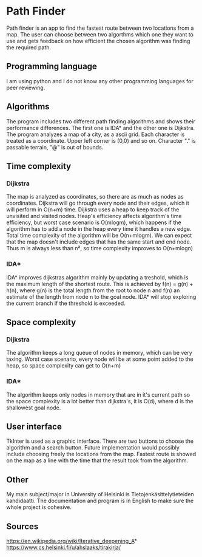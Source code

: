 # Path Finder
Path finder is an app to find the fastest route between two locations from a map. The user can choose between two algorthms which one they want to use and gets feedback on how efficient the chosen algorithm was finding the required path.

## Programming language
I am using python and I do not know any other programming languages for peer reviewing.

## Algorithms
The program includes two different path finding algorithms and shows their performance differences. The first one is IDA* and the other one is Dijkstra. The program analyzes a map of a city, as a ascii grid. Each character is treated as a coordinate. Upper left corner is (0,0) and so on. Character "." is passable terrain, "@" is out of bounds.

## Time complexity

### Dijkstra
The map is analyzed as coordinates, so there are as much as nodes as coordinates. Dijkstra will go through every node and their edges, which it will perform in O(n+m) time. Dijkstra uses a heap to keep track of the unvisited and visited nodes. Heap's efficiency affects algorithm's time efficiency, but worst case scenario is O(mlogm), which happens if the algorithm has to add a node in the heap every time it handles a new edge. Total time complexity of the algorithm will be O(n+mlogm). We can expect that the map doesn't include edges that has the same start and end node. Thus m is always less than n², so time complexity improves to O(n+mlogn)

### IDA*
IDA* improves dijkstras algorithm mainly by updating a treshold, which is the maximum length of the shortest route. This is achieved by f(n) = g(n) + h(n), where g(n) is the total length from the root to node n and f(n) an estimate of the length from node n to the goal node. IDA* will stop exploring the current branch if the threshold is exceeded. 
## Space complexity

### Dijkstra
The algorithm keeps a long queue of nodes in memory, which can be very taxing. Worst case scenario, every node will be at some point added to the heap, so space complexity can get to O(n+m)

### IDA*
The algorithm keeps only nodes in memory that are in it's current path so the space complexity is a lot better than dijkstra's, it is O(d), where d is the shallowest goal node.


## User interface
TkInter is used as a graphic interface. There are two buttons to choose the algorithm and a search button. Future implementation would possibly include choosing freely the locations from the map. Fastest route is showed on the map as a line with the time that the result took from the algorithm.

## Other
My main subject/major in University of Helsinki is Tietojenkäsittelytieteiden kandidaatti. The documentation and program is in English to make sure the whole project is cohesive.

## Sources
https://en.wikipedia.org/wiki/Iterative_deepening_A*
https://www.cs.helsinki.fi/u/ahslaaks/tirakirja/
